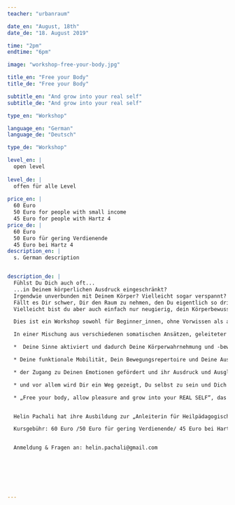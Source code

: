 ```yaml
---
teacher: "urbanraum"

date_en: "August, 18th"
date_de: "18. August 2019"

time: "2pm"
endtime: "6pm"

image: "workshop-free-your-body.jpg"

title_en: "Free your Body"
title_de: "Free your Body"

subtitle_en: "And grow into your real self"
subtitle_de: "And grow into your real self"

type_en: "Workshop"

language_en: "German"
language_de: "Deutsch"

type_de: "Workshop"

level_en: |
  open level  
  
level_de: |
  offen für alle Level  
  
price_en: |
  60 Euro  
  50 Euro for people with small income  
  45 Euro for people with Hartz 4
price_de: |
  60 Euro  
  50 Euro für gering Verdienende  
  45 Euro bei Hartz 4
description_en: |
  s. German description 


description_de: |
  Fühlst Du Dich auch oft...  
  ...in Deinem körperlichen Ausdruck eingeschränkt?  
  Irgendwie unverbunden mit Deinem Körper? Vielleicht sogar verspannt?  
  Fällt es Dir schwer, Dir den Raum zu nehmen, den Du eigentlich so dringend benötigst um Dich gut zu fühlen?  
  Vielleicht bist du aber auch einfach nur neugierig, dein Körperbewusstsein, deine Wahrnehmung und dein Geist zu erweitern und in Einklang zu bringen und dich dadurch mehr in deinem Körper und deiner authentischen Bewegung genießen zu können!  

  Dies ist ein Workshop sowohl für Beginner_innen, ohne Vorwissen als auch für erfahrene Tänzer_innen, die wieder mehr im Spüren und ihrem authentischen Ausdruck in Kontakt kommen möchten!  

  In einer Mischung aus verschiedenen somatischen Ansätzen, geleiteter Improvisation und Körperarbeit werden:  

  *  Deine Sinne aktiviert und dadurch Deine Körperwahrnehmung und -bewusstsein geschult  

  * Deine funktionale Mobilität, Dein Bewegungsrepertoire und Deine Ausdruckskraft erweitert  

  * der Zugang zu Deinen Emotionen gefördert und ihr Ausdruck und Ausgleich über Bewegung erfahren  

  * und vor allem wird Dir ein Weg gezeigt, Du selbst zu sein und Dich in Deinem Tanz und deinem Ausdruck einfach zu genießen!  

  * „Free your body, allow pleasure and grow into your REAL SELF“, das ist das Hauptanliegen dieses Workshops!  


  Helin Pachali hat ihre Ausbildung zur „Anleiterin für Heilpädagogischen Tanz“ im März 2017 am Tanztherapiezentrum Berlin  erfolgreich abgeschlossen und widmet sich nun seit vier Jahren intensiv der Erforschung von Bewegung, somatischer Körperarbeit, Emotionen, Ausdruck, zeitgenössischer Improvisation und „Performed Improvisation“. Besondere Herzensangelegenheit ist es ihr, anderen Menschen einen Weg in ihren Körper und damit in die Freude aufzuzeigen.  

  Kursgebühr: 60 Euro /50 Euro für gering Verdienende/ 45 Euro bei Hartz 4  


  Anmeldung & Fragen an: helin.pachali@gmail.com







---
```




